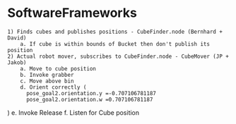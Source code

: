# SoftwareFrameworks
	1) Finds cubes and publishes positions - CubeFinder.node (Bernhard + David)
		a. If cube is within bounds of Bucket then don't publish its position
	2) Actual robot mover, subscribes to CubeFinder.node - CubeMover (JP + Jakob)
		a. Move to cube position
		b. Invoke grabber
		c. Move above bin
		d. Orient correctly (
		  pose_goal2.orientation.y =-0.707106781187
		  pose_goal2.orientation.w =0.707106781187
)
		e. Invoke Release
		f. Listen for Cube position
